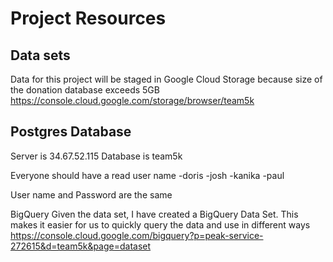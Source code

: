 # Project Resources

## Data sets
Data for this project will be staged in Google Cloud Storage because size of the donation database exceeds 5GB
https://console.cloud.google.com/storage/browser/team5k

## Postgres Database
Server is 34.67.52.115
Database is team5k

Everyone should have a read user name 
-doris
-josh
-kanika
-paul

User name and Password are the same

BigQuery
Given the data set, I have created a BigQuery Data Set.  This makes it easier for us to quickly query the data and use in different ways
https://console.cloud.google.com/bigquery?p=peak-service-272615&d=team5k&page=dataset
